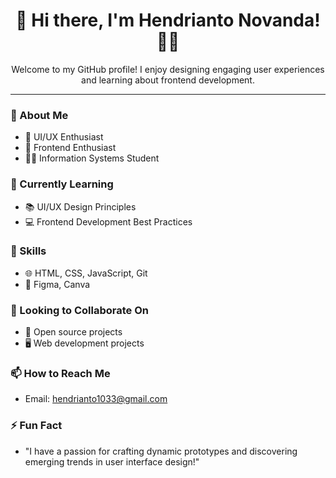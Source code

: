 <div align="center">
  <h1>👋 Hi there, I'm Hendrianto Novanda! 👨‍💻</h1>
  <p>Welcome to my GitHub profile! I enjoy designing engaging user experiences and learning about frontend development.</p>
</div>

---

### 👀 About Me
- 🎨 UI/UX Enthusiast 
- 🚀 Frontend Enthusiast
- 👨‍🎓 Information Systems Student

### 🌱 Currently Learning
- 📚 UI/UX Design Principles
- 💻 Frontend Development Best Practices

### 💼 Skills
- 🌐 HTML, CSS, JavaScript, Git
- 🎨 Figma, Canva

### 💞️ Looking to Collaborate On
- 🤝 Open source projects
- 🖥️ Web development projects

### 📫 How to Reach Me
- Email: [hendrianto1033@gmail.com](mailto:hendrianto1033@gmail.com)

### ⚡ Fun Fact
- "I have a passion for crafting dynamic prototypes and discovering emerging trends in user interface design!"
